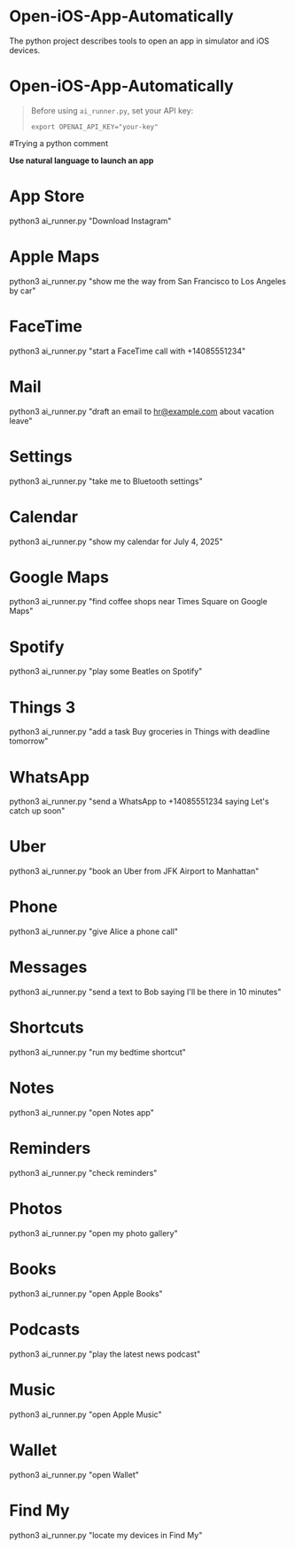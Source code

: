 # Open-iOS-App-Automatically
The python project describes tools to open an app in simulator and iOS devices.




# Open-iOS-App-Automatically

> Before using `ai_runner.py`, set your API key:
>
> `export OPENAI_API_KEY="your-key"`

#Trying a python comment

**Use natural language to launch an app**

# App Store
python3 ai_runner.py "Download Instagram"

# Apple Maps
python3 ai_runner.py "show me the way from San Francisco to Los Angeles by car"

# FaceTime
python3 ai_runner.py "start a FaceTime call with +14085551234"

# Mail
python3 ai_runner.py "draft an email to hr@example.com about vacation leave"

# Settings
python3 ai_runner.py "take me to Bluetooth settings"

# Calendar
python3 ai_runner.py "show my calendar for July 4, 2025"

# Google Maps
python3 ai_runner.py "find coffee shops near Times Square on Google Maps"

# Spotify
python3 ai_runner.py "play some Beatles on Spotify"

# Things 3
python3 ai_runner.py "add a task Buy groceries in Things with deadline tomorrow"

# WhatsApp
python3 ai_runner.py "send a WhatsApp to +14085551234 saying Let's catch up soon"

# Uber
python3 ai_runner.py "book an Uber from JFK Airport to Manhattan"

# Phone
python3 ai_runner.py "give Alice a phone call"

# Messages
python3 ai_runner.py "send a text to Bob saying I'll be there in 10 minutes"

# Shortcuts
python3 ai_runner.py "run my bedtime shortcut"

# Notes
python3 ai_runner.py "open Notes app"

# Reminders
python3 ai_runner.py "check reminders"

# Photos
python3 ai_runner.py "open my photo gallery"

# Books
python3 ai_runner.py "open Apple Books"

# Podcasts
python3 ai_runner.py "play the latest news podcast"

# Music
python3 ai_runner.py "open Apple Music"

# Wallet
python3 ai_runner.py "open Wallet"

# Find My
python3 ai_runner.py "locate my devices in Find My"

```

